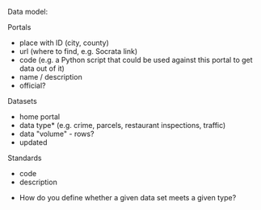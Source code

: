 Data model:

Portals
- place with ID (city, county)
- url (where to find, e.g. Socrata link)
- code (e.g. a Python script that could be used against this portal to get data out of it)
- name / description
- official?

Datasets
- home portal
- data type* (e.g. crime, parcels, restaurant inspections, traffic)
- data "volume" - rows?
- updated

Standards
- code
- description

* How do you define whether a given data set meets a given type?
